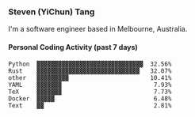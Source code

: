 ### Steven (YiChun) Tang

I'm a software engineer based in Melbourne, Australia.

#### Personal Coding Activity (past 7 days)
```
Python  ▓▓▓▓▓▓▓▓▓▓▓▓▓▓▓▓▓▓▓▓▓▓▓▓▓▓▓▓▓▓  32.56%
Rust    ▓▓▓▓▓▓▓▓▓▓▓▓▓▓▓▓▓▓▓▓▓▓▓▓▓▓▓▓▓   32.07%
other   ▓▓▓▓▓▓▓▓▓                       10.41%
YAML    ▓▓▓▓▓▓▓                          7.93%
TeX     ▓▓▓▓▓▓▓                          7.73%
Docker  ▓▓▓▓▓                            6.48%
Text    ▓▓                               2.81%
```
